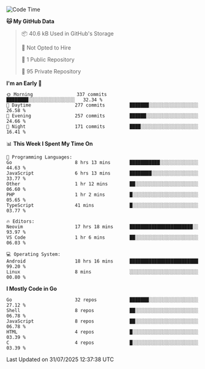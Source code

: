 
<!--START_SECTION:waka-->
![Code Time](http://img.shields.io/badge/Code%20Time-6%2C149%20hrs%2046%20mins-blue)

**🐱 My GitHub Data** 

> 📦 40.6 kB Used in GitHub's Storage 
 > 
> 🚫 Not Opted to Hire
 > 
> 📜 1 Public Repository 
 > 
> 🔑 95 Private Repository 
 > 
**I'm an Early 🐤** 

```text
🌞 Morning                337 commits         ████████░░░░░░░░░░░░░░░░░   32.34 % 
🌆 Daytime                277 commits         ███████░░░░░░░░░░░░░░░░░░   26.58 % 
🌃 Evening                257 commits         ██████░░░░░░░░░░░░░░░░░░░   24.66 % 
🌙 Night                  171 commits         ████░░░░░░░░░░░░░░░░░░░░░   16.41 % 
```


📊 **This Week I Spent My Time On** 

```text
💬 Programming Languages: 
Go                       8 hrs 13 mins       ███████████░░░░░░░░░░░░░░   44.63 % 
JavaScript               6 hrs 13 mins       ████████░░░░░░░░░░░░░░░░░   33.77 % 
Other                    1 hr 12 mins        ██░░░░░░░░░░░░░░░░░░░░░░░   06.60 % 
PHP                      1 hr 2 mins         █░░░░░░░░░░░░░░░░░░░░░░░░   05.65 % 
TypeScript               41 mins             █░░░░░░░░░░░░░░░░░░░░░░░░   03.77 % 

🔥 Editors: 
Neovim                   17 hrs 18 mins      ███████████████████████░░   93.97 % 
VS Code                  1 hr 6 mins         ██░░░░░░░░░░░░░░░░░░░░░░░   06.03 % 

💻 Operating System: 
Android                  18 hrs 16 mins      █████████████████████████   99.20 % 
Linux                    8 mins              ░░░░░░░░░░░░░░░░░░░░░░░░░   00.80 % 
```

**I Mostly Code in Go** 

```text
Go                       32 repos            ███████░░░░░░░░░░░░░░░░░░   27.12 % 
Shell                    8 repos             ██░░░░░░░░░░░░░░░░░░░░░░░   06.78 % 
JavaScript               8 repos             ██░░░░░░░░░░░░░░░░░░░░░░░   06.78 % 
HTML                     4 repos             █░░░░░░░░░░░░░░░░░░░░░░░░   03.39 % 
C                        4 repos             █░░░░░░░░░░░░░░░░░░░░░░░░   03.39 % 
```




 Last Updated on 31/07/2025 12:37:38 UTC
<!--END_SECTION:waka-->
